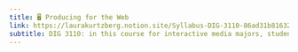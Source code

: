 ```yaml
---
title: 🖥️ Producing for the Web
link: https://laurakurtzberg.notion.site/Syllabus-DIG-3110-86ad31b816324111a19ff68b020bce57
subtitle: DIG 3110: in this course for interactive media majors, students learn to create websites with CSS, HTML and JavaScript.
---
```


